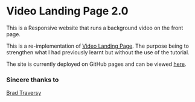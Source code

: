 # Video Landing Page 2.0

This is a Responsive website that runs a background video on the front page.

This is a re-implementation of [Video Landing Page](https://github.com/tankris/Video-Landing-Page). The purpose being to strengthen what I had previously learnt but without the use of the tutorial.

The site is currently deployed on GitHub pages and can be viewed [here](https://tankris.github.io/Video-Landing-Page-2.0).

### Sincere thanks to

[Brad Traversy](https://github.com/bradtraversy)
